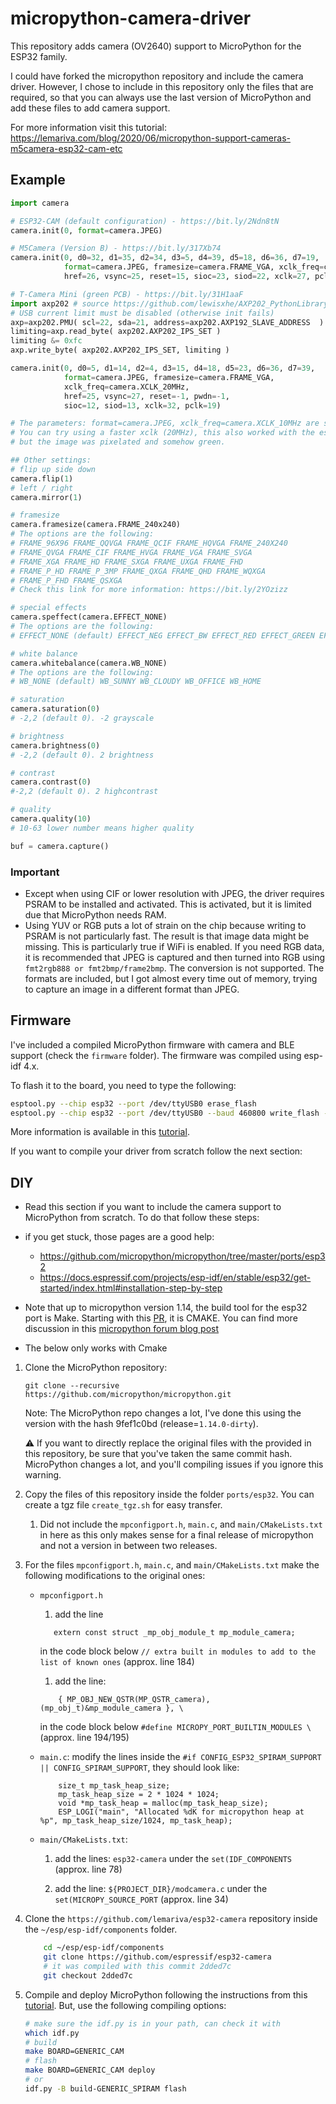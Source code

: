 # micropython-camera-driver

This repository adds camera (OV2640) support to MicroPython for the ESP32 family.

I could have forked the micropython repository and include the camera driver. However, I chose to include in this repository only the files that are required, so that you can always use the last version of MicroPython and add these files to add camera support.

For more information visit this tutorial: https://lemariva.com/blog/2020/06/micropython-support-cameras-m5camera-esp32-cam-etc

## Example
```python
import camera

# ESP32-CAM (default configuration) - https://bit.ly/2Ndn8tN
camera.init(0, format=camera.JPEG)  

# M5Camera (Version B) - https://bit.ly/317Xb74
camera.init(0, d0=32, d1=35, d2=34, d3=5, d4=39, d5=18, d6=36, d7=19,
            format=camera.JPEG, framesize=camera.FRAME_VGA, xclk_freq=camera.XCLK_10MHz,
            href=26, vsync=25, reset=15, sioc=23, siod=22, xclk=27, pclk=21)   #M5CAMERA

# T-Camera Mini (green PCB) - https://bit.ly/31H1aaF
import axp202 # source https://github.com/lewisxhe/AXP202_PythonLibrary
# USB current limit must be disabled (otherwise init fails)
axp=axp202.PMU( scl=22, sda=21, address=axp202.AXP192_SLAVE_ADDRESS  )
limiting=axp.read_byte( axp202.AXP202_IPS_SET )
limiting &= 0xfc
axp.write_byte( axp202.AXP202_IPS_SET, limiting )

camera.init(0, d0=5, d1=14, d2=4, d3=15, d4=18, d5=23, d6=36, d7=39,
            format=camera.JPEG, framesize=camera.FRAME_VGA, 
            xclk_freq=camera.XCLK_20MHz,
            href=25, vsync=27, reset=-1, pwdn=-1,
            sioc=12, siod=13, xclk=32, pclk=19)

# The parameters: format=camera.JPEG, xclk_freq=camera.XCLK_10MHz are standard for all cameras.
# You can try using a faster xclk (20MHz), this also worked with the esp32-cam and m5camera
# but the image was pixelated and somehow green.

## Other settings:
# flip up side down
camera.flip(1)
# left / right
camera.mirror(1)

# framesize
camera.framesize(camera.FRAME_240x240)
# The options are the following:
# FRAME_96X96 FRAME_QQVGA FRAME_QCIF FRAME_HQVGA FRAME_240X240
# FRAME_QVGA FRAME_CIF FRAME_HVGA FRAME_VGA FRAME_SVGA
# FRAME_XGA FRAME_HD FRAME_SXGA FRAME_UXGA FRAME_FHD
# FRAME_P_HD FRAME_P_3MP FRAME_QXGA FRAME_QHD FRAME_WQXGA
# FRAME_P_FHD FRAME_QSXGA
# Check this link for more information: https://bit.ly/2YOzizz

# special effects
camera.speffect(camera.EFFECT_NONE)
# The options are the following:
# EFFECT_NONE (default) EFFECT_NEG EFFECT_BW EFFECT_RED EFFECT_GREEN EFFECT_BLUE EFFECT_RETRO

# white balance
camera.whitebalance(camera.WB_NONE)
# The options are the following:
# WB_NONE (default) WB_SUNNY WB_CLOUDY WB_OFFICE WB_HOME

# saturation
camera.saturation(0)
# -2,2 (default 0). -2 grayscale 

# brightness
camera.brightness(0)
# -2,2 (default 0). 2 brightness

# contrast
camera.contrast(0)
#-2,2 (default 0). 2 highcontrast

# quality
camera.quality(10)
# 10-63 lower number means higher quality

buf = camera.capture()

```

### Important
* Except when using CIF or lower resolution with JPEG, the driver requires PSRAM to be installed and activated. This is activated, but it is limited due that MicroPython needs RAM.
* Using YUV or RGB puts a lot of strain on the chip because writing to PSRAM is not particularly fast. The result is that image data might be missing. This is particularly true if WiFi is enabled. If you need RGB data, it is recommended that JPEG is captured and then turned into RGB using `fmt2rgb888 or fmt2bmp/frame2bmp`. The conversion is not supported. The formats are included, but I got almost every time out of memory, trying to capture an image in a different format than JPEG.

## Firmware

I've included a compiled MicroPython firmware with camera and BLE support (check the `firmware` folder). The firmware was compiled using esp-idf 4.x.

To flash it to the board, you need to type the following:
```sh
esptool.py --chip esp32 --port /dev/ttyUSB0 erase_flash
esptool.py --chip esp32 --port /dev/ttyUSB0 --baud 460800 write_flash -z 0x1000 micropython_cmake_9fef1c0bd_esp32_idf4.x_ble_camera.bin
```
More information is available in this [tutorial](https://lemariva.com/blog/2020/03/tutorial-getting-started-micropython-v20).

If you want to compile your driver from scratch follow the next section:

## DIY

- Read this section if you want to include the camera support to MicroPython from scratch. To do that follow these steps:
- if you get stuck, those pages are a good help:
  - https://github.com/micropython/micropython/tree/master/ports/esp32
  - https://docs.espressif.com/projects/esp-idf/en/stable/esp32/get-started/index.html#installation-step-by-step

- Note that up to micropython version 1.14, the build tool for the esp32 port is Make. Starting with this [PR](https://github.com/micropython/micropython/pull/6892), it is CMAKE. You can find more discussion in this [micropython forum blog post](https://forum.micropython.org/viewtopic.php?f=18&t=9820)
- The below only works with Cmake


1. Clone the MicroPython repository:
    ```
    git clone --recursive https://github.com/micropython/micropython.git
    ```
    Note: The MicroPython repo changes a lot, I've done this using the version with the hash 9fef1c0bd (release=`1.14.0-dirty`).

    :warning: If you want to directly replace the original files with the provided in this repository, be sure that you've taken the same commit hash. MicroPython changes a lot, and you'll compiling issues if you ignore this warning.

2. Copy the files of this repository inside the folder `ports/esp32`. You can create a tgz file `create_tgz.sh` for easy transfer.
   1. Did not include the `mpconfigport.h`, `main.c`, and `main/CMakeLists.txt` in here as this only makes sense for a final release of micropython and not a version in between two releases. 

3. For the files `mpconfigport.h`, `main.c`, and `main/CMakeLists.txt` make the following modifications to the original ones:
    * `mpconfigport.h`
        1. add the line
        ```
           extern const struct _mp_obj_module_t mp_module_camera;
        ```
        in the code block below `// extra built in modules to add to the list of known ones` (approx. line 184)

        1. add the line:
        ```
            { MP_OBJ_NEW_QSTR(MP_QSTR_camera), (mp_obj_t)&mp_module_camera }, \
        ```
        in the code block below `#define MICROPY_PORT_BUILTIN_MODULES \` (approx. line 194/195)

    * `main.c`: modify the lines inside the `#if CONFIG_ESP32_SPIRAM_SUPPORT || CONFIG_SPIRAM_SUPPORT`, they should look like:
        ```
            size_t mp_task_heap_size;
            mp_task_heap_size = 2 * 1024 * 1024;
            void *mp_task_heap = malloc(mp_task_heap_size);
            ESP_LOGI("main", "Allocated %dK for micropython heap at %p", mp_task_heap_size/1024, mp_task_heap);
        ```

    * `main/CMakeLists.txt`:
        1. add the lines: `esp32-camera` under the `set(IDF_COMPONENTS`  (approx. line 78)

        2. add the line: `${PROJECT_DIR}/modcamera.c` under the `set(MICROPY_SOURCE_PORT` (approx. line 34)

4. Clone the `https://github.com/lemariva/esp32-camera` repository inside the `~/esp/esp-idf/components` folder.
    ```sh
        cd ~/esp/esp-idf/components
        git clone https://github.com/espressif/esp32-camera
        # it was compiled with this commit 2dded7c
        git checkout 2dded7c
    ```

5. Compile and deploy MicroPython following the instructions from this [tutorial](https://lemariva.com/blog/2020/03/tutorial-getting-started-micropython-v20). But, use the following compiling options:
    ```sh
    # make sure the idf.py is in your path, can check it with 
    which idf.py
    # build
    make BOARD=GENERIC_CAM
    # flash
    make BOARD=GENERIC_CAM deploy 
    # or 
    idf.py -B build-GENERIC_SPIRAM flash
    ```
